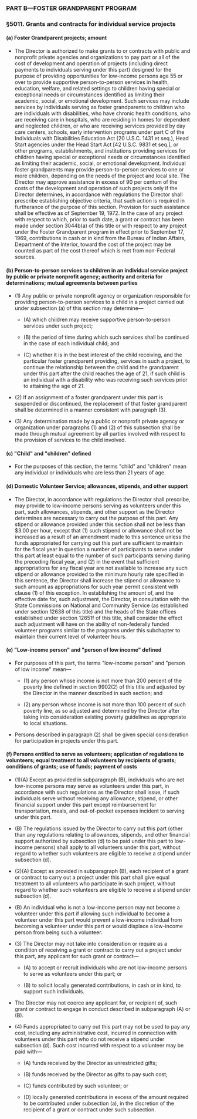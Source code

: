 ### PART B—FOSTER GRANDPARENT PROGRAM

### §5011. Grants and contracts for individual service projects
#### (a) Foster Grandparent projects; amount
* The Director is authorized to make grants to or contracts with public and nonprofit private agencies and organizations to pay part or all of the cost of development and operation of projects (including direct payments to individuals serving under this part) designed for the purpose of providing opportunities for low-income persons age 55 or over to provide supportive person-to-person services in health, education, welfare, and related settings to children having special or exceptional needs or circumstances identified as limiting their academic, social, or emotional development. Such services may include services by individuals serving as foster grandparents to children who are individuals with disabilities, who have chronic health conditions, who are receiving care in hospitals, who are residing in homes for dependent and neglected children, or who are receiving services provided by day care centers, schools, early intervention programs under part C of the Individuals with Disabilities Education Act (20 U.S.C. 1431 et seq.), Head Start agencies under the Head Start Act [42 U.S.C. 9831 et seq.], or other programs, establishments, and institutions providing services for children having special or exceptional needs or circumstances identified as limiting their academic, social, or emotional development. Individual foster grandparents may provide person-to-person services to one or more children, depending on the needs of the project and local site. The Director may approve assistance in excess of 90 per centum of the costs of the development and operation of such projects only if the Director determines, in accordance with regulations the Director shall prescribe establishing objective criteria, that such action is required in furtherance of the purpose of this section. Provision for such assistance shall be effective as of September 19, 1972. In the case of any project with respect to which, prior to such date, a grant or contract has been made under section 3044b(a) of this title or with respect to any project under the Foster Grandparent program in effect prior to September 17, 1969, contributions in cash or in kind from the Bureau of Indian Affairs, Department of the Interior, toward the cost of the project may be counted as part of the cost thereof which is met from non-Federal sources.

#### (b) Person-to-person services to children in an individual service project by public or private nonprofit agency; authority and criteria for determinations; mutual agreements between parties
* (1) Any public or private nonprofit agency or organization responsible for providing person-to-person services to a child in a project carried out under subsection (a) of this section may determine—

  * (A) which children may receive supportive person-to-person services under such project;

  * (B) the period of time during which such services shall be continued in the case of each individual child; and

  * (C) whether it is in the best interest of the child receiving, and the particular foster grandparent providing, services in such a project, to continue the relationship between the child and the grandparent under this part after the child reaches the age of 21, if such child is an individual with a disability who was receiving such services prior to attaining the age of 21.


* (2) If an assignment of a foster grandparent under this part is suspended or discontinued, the replacement of that foster grandparent shall be determined in a manner consistent with paragraph (3).

* (3) Any determination made by a public or nonprofit private agency or organization under paragraphs (1) and (2) of this subsection shall be made through mutual agreement by all parties involved with respect to the provision of services to the child involved.

#### (c) "Child" and "children" defined
* For the purposes of this section, the terms "child" and "children" mean any individual or individuals who are less than 21 years of age.

#### (d) Domestic Volunteer Service; allowances, stipends, and other support
* The Director, in accordance with regulations the Director shall prescribe, may provide to low-income persons serving as volunteers under this part, such allowances, stipends, and other support as the Director determines are necessary to carry out the purpose of this part. Any stipend or allowance provided under this section shall not be less than $3.00 per hour, except that (1) such stipend or allowance shall not be increased as a result of an amendment made to this sentence unless the funds appropriated for carrying out this part are sufficient to maintain for the fiscal year in question a number of participants to serve under this part at least equal to the number of such participants serving during the preceding fiscal year, and (2) in the event that sufficient appropriations for any fiscal year are not available to increase any such stipend or allowance provided to the minimum hourly rate specified in this sentence, the Director shall increase the stipend or allowance to such amount as appropriations for such year permit consistent with clause (1) of this exception. In establishing the amount of, and the effective date for, such adjustment, the Director, in consultation with the State Commissions on National and Community Service (as established under section 12638 of this title) and the heads of the State offices established under section 12651f of this title, shall consider the effect such adjustment will have on the ability of non-federally funded volunteer programs similar to the programs under this subchapter to maintain their current level of volunteer hours.

#### (e) "Low-income person" and "person of low income" defined
* For purposes of this part, the terms "low-income person" and "person of low income" mean—

  * (1) any person whose income is not more than 200 percent of the poverty line defined in section 9902(2) of this title and adjusted by the Director in the manner described in such section; and

  * (2) any person whose income is not more than 100 percent of such poverty line, as so adjusted and determined by the Director after taking into consideration existing poverty guidelines as appropriate to local situations.


* Persons described in paragraph (2) shall be given special consideration for participation in projects under this part.

#### (f) Persons entitled to serve as volunteers; application of regulations to volunteers; equal treatment to all volunteers by recipients of grants; conditions of grants; use of funds; payment of costs
* (1)(A) Except as provided in subparagraph (B), individuals who are not low-income persons may serve as volunteers under this part, in accordance with such regulations as the Director shall issue, if such individuals serve without receiving any allowance, stipend, or other financial support under this part except reimbursement for transportation, meals, and out-of-pocket expenses incident to serving under this part.

* (B) The regulations issued by the Director to carry out this part (other than any regulations relating to allowances, stipends, and other financial support authorized by subsection (d) to be paid under this part to low-income persons) shall apply to all volunteers under this part, without regard to whether such volunteers are eligible to receive a stipend under subsection (d).

* (2)(A) Except as provided in subparagraph (B), each recipient of a grant or contract to carry out a project under this part shall give equal treatment to all volunteers who participate in such project, without regard to whether such volunteers are eligible to receive a stipend under subsection (d).

* (B) An individual who is not a low-income person may not become a volunteer under this part if allowing such individual to become a volunteer under this part would prevent a low-income individual from becoming a volunteer under this part or would displace a low-income person from being such a volunteer.

* (3) The Director may not take into consideration or require as a condition of receiving a grant or contract to carry out a project under this part, any applicant for such grant or contract—

  * (A) to accept or recruit individuals who are not low-income persons to serve as volunteers under this part; or

  * (B) to solicit locally generated contributions, in cash or in kind, to support such individuals.


* The Director may not coerce any applicant for, or recipient of, such grant or contract to engage in conduct described in subparagraph (A) or (B).

* (4) Funds appropriated to carry out this part may not be used to pay any cost, including any administrative cost, incurred in connection with volunteers under this part who do not receive a stipend under subsection (d). Such cost incurred with respect to a volunteer may be paid with—

  * (A) funds received by the Director as unrestricted gifts;

  * (B) funds received by the Director as gifts to pay such cost;

  * (C) funds contributed by such volunteer; or

  * (D) locally generated contributions in excess of the amount required to be contributed under subsection (a), in the discretion of the recipient of a grant or contract under such subsection.